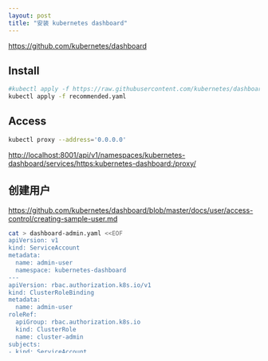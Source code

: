```yaml
---
layout: post
title: "安装 kubernetes dashboard"
---
```


<https://github.com/kubernetes/dashboard>

## Install

```bash
#kubectl apply -f https://raw.githubusercontent.com/kubernetes/dashboard/v2.7.0/aio/deploy/recommended.yaml
kubectl apply -f recommended.yaml
```

## Access

```bash
kubectl proxy --address='0.0.0.0'
 ```

<http://localhost:8001/api/v1/namespaces/kubernetes-dashboard/services/https:kubernetes-dashboard:/proxy/>

## 创建用户

<https://github.com/kubernetes/dashboard/blob/master/docs/user/access-control/creating-sample-user.md>

```bash
cat > dashboard-admin.yaml <<EOF
apiVersion: v1
kind: ServiceAccount
metadata:
  name: admin-user
  namespace: kubernetes-dashboard
---
apiVersion: rbac.authorization.k8s.io/v1
kind: ClusterRoleBinding
metadata:
  name: admin-user
roleRef:
  apiGroup: rbac.authorization.k8s.io
  kind: ClusterRole
  name: cluster-admin
subjects:
- kind: ServiceAccount
  name: admin-user
  namespace: kubernetes-dashboard
EOF

$ kubectl apply -f dashboard-admin.yaml
serviceaccount/admin-user created
clusterrolebinding.rbac.authorization.k8s.io/admin-user created
```

查看 token

```bash
$ kubectl -n kubernetes-dashboard create token admin-user
```
